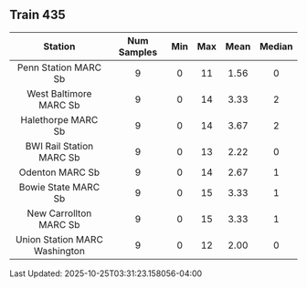 ## Train 435

| Station | Num Samples | Min | Max | Mean | Median |
| :-----: | :---------: | :-: | :-: | :--: | :----: |
| Penn Station MARC Sb | 9 | 0 | 11 | 1.56 | 0 |
| West Baltimore MARC Sb | 9 | 0 | 14 | 3.33 | 2 |
| Halethorpe MARC Sb | 9 | 0 | 14 | 3.67 | 2 |
| BWI Rail Station MARC Sb | 9 | 0 | 13 | 2.22 | 0 |
| Odenton MARC Sb | 9 | 0 | 14 | 2.67 | 1 |
| Bowie State MARC Sb | 9 | 0 | 15 | 3.33 | 1 |
| New Carrollton MARC Sb | 9 | 0 | 15 | 3.33 | 1 |
| Union Station MARC Washington | 9 | 0 | 12 | 2.00 | 0 |


Last Updated: 2025-10-25T03:31:23.158056-04:00